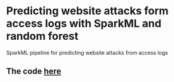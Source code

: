# Predicting website attacks form access logs with SparkML and random forest

SparkML pipeline for predicting website attacks from access logs

## The code <a href= "https://github.com/javogranda/Predicting-Website-Attacks-With-SparkML-and-Random-Forest/blob/master/predicting-website-attacks.ipynb">here</a>
